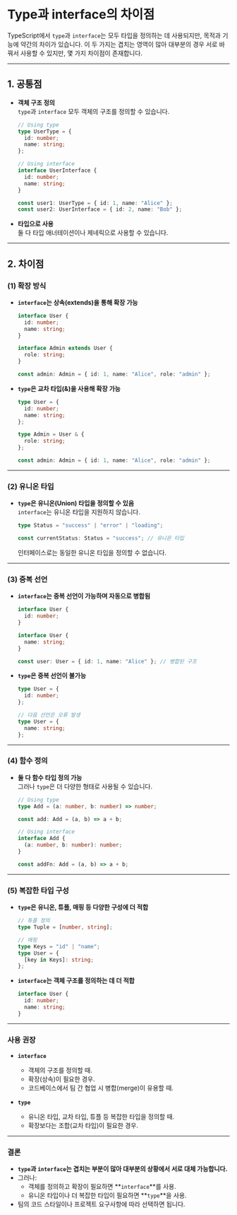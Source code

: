 # Type과 interface의 차이점
TypeScript에서 `type`과 `interface`는 모두 타입을 정의하는 데 사용되지만, 목적과 기능에 약간의 차이가 있습니다. 이 두 가지는 겹치는 영역이 많아 대부분의 경우 서로 바꿔서 사용할 수 있지만, 몇 가지 차이점이 존재합니다.

---

## **1. 공통점**
- **객체 구조 정의**  
  `type`과 `interface` 모두 객체의 구조를 정의할 수 있습니다.

  ```typescript
  // Using type
  type UserType = {
    id: number;
    name: string;
  };

  // Using interface
  interface UserInterface {
    id: number;
    name: string;
  }

  const user1: UserType = { id: 1, name: "Alice" };
  const user2: UserInterface = { id: 2, name: "Bob" };
  ```

- **타입으로 사용**  
  둘 다 타입 애너테이션이나 제네릭으로 사용할 수 있습니다.

---

## **2. 차이점**

### **(1) 확장 방식**

- **`interface`는 상속(extends)을 통해 확장 가능**
  ```typescript
  interface User {
    id: number;
    name: string;
  }

  interface Admin extends User {
    role: string;
  }

  const admin: Admin = { id: 1, name: "Alice", role: "admin" };
  ```

- **`type`은 교차 타입(&)을 사용해 확장 가능**
  ```typescript
  type User = {
    id: number;
    name: string;
  };

  type Admin = User & {
    role: string;
  };

  const admin: Admin = { id: 1, name: "Alice", role: "admin" };
  ```

---

### **(2) 유니온 타입**

- **`type`은 유니온(Union) 타입을 정의할 수 있음**  
  `interface`는 유니온 타입을 지원하지 않습니다.

  ```typescript
  type Status = "success" | "error" | "loading";

  const currentStatus: Status = "success"; // 유니온 타입
  ```

  인터페이스로는 동일한 유니온 타입을 정의할 수 없습니다.

---

### **(3) 중복 선언**

- **`interface`는 중복 선언이 가능하며 자동으로 병합됨**
  ```typescript
  interface User {
    id: number;
  }

  interface User {
    name: string;
  }

  const user: User = { id: 1, name: "Alice" }; // 병합된 구조
  ```

- **`type`은 중복 선언이 불가능**
  ```typescript
  type User = {
    id: number;
  };

  // 다음 선언은 오류 발생
  type User = {
    name: string;
  };
  ```

---

### **(4) 함수 정의**

- **둘 다 함수 타입 정의 가능**  
  그러나 `type`은 더 다양한 형태로 사용될 수 있습니다.

  ```typescript
  // Using type
  type Add = (a: number, b: number) => number;

  const add: Add = (a, b) => a + b;

  // Using interface
  interface Add {
    (a: number, b: number): number;
  }

  const addFn: Add = (a, b) => a + b;
  ```

---

### **(5) 복잡한 타입 구성**

- **`type`은 유니온, 튜플, 매핑 등 다양한 구성에 더 적합**
  ```typescript
  // 튜플 정의
  type Tuple = [number, string];

  // 매핑
  type Keys = "id" | "name";
  type User = {
    [key in Keys]: string;
  };
  ```

- **`interface`는 객체 구조를 정의하는 데 더 적합**
  ```typescript
  interface User {
    id: number;
    name: string;
  }
  ```

---

### **사용 권장**

- **`interface`**
  - 객체의 구조를 정의할 때.
  - 확장(상속)이 필요한 경우.
  - 코드베이스에서 팀 간 협업 시 병합(merge)이 유용할 때.

- **`type`**
  - 유니온 타입, 교차 타입, 튜플 등 복잡한 타입을 정의할 때.
  - 확장보다는 조합(교차 타입)이 필요한 경우.

---

### **결론**
- **`type`과 `interface`는 겹치는 부분이 많아 대부분의 상황에서 서로 대체 가능합니다.**
- 그러나:
  - 객체를 정의하고 확장이 필요하면 **`interface`**를 사용.
  - 유니온 타입이나 더 복잡한 타입이 필요하면 **`type`**을 사용.
- 팀의 코드 스타일이나 프로젝트 요구사항에 따라 선택하면 됩니다.